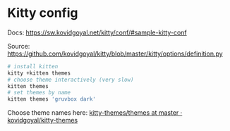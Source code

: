 # Kitty config

Docs: <https://sw.kovidgoyal.net/kitty/conf/#sample-kitty-conf>

Source: <https://github.com/kovidgoyal/kitty/blob/master/kitty/options/definition.py>

```bash
# install kitten
kitty +kitten themes
# choose theme interactively (very slow)
kitten themes
# set themes by name
kitten themes 'gruvbox dark'
```

Choose theme names here: [kitty-themes/themes at master · kovidgoyal/kitty-themes](https://github.com/kovidgoyal/kitty-themes/tree/master/themes)
